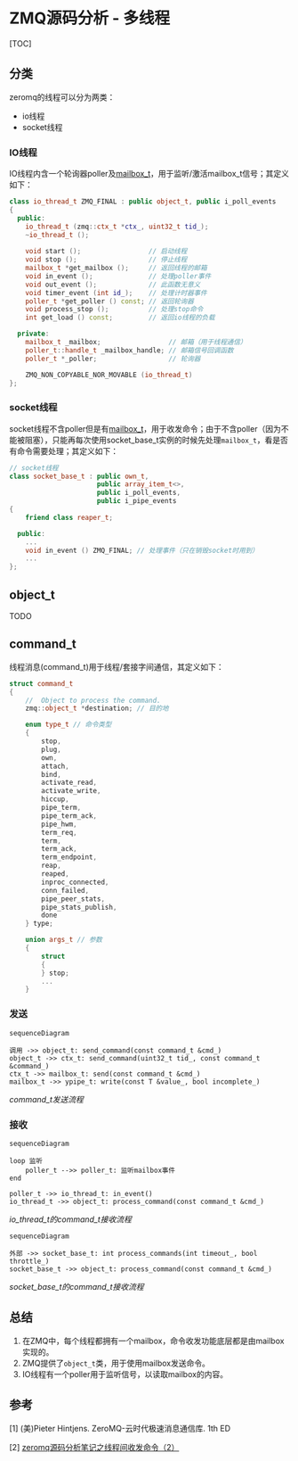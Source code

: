 # ZMQ源码分析 - 多线程

[TOC]



## 分类

zeromq的线程可以分为两类：

- io线程
- socket线程

### IO线程

IO线程内含一个轮询器poller及[mailbox_t](#ansys_mailbox.md)，用于监听/激活mailbox_t信号；其定义如下：

```c++
class io_thread_t ZMQ_FINAL : public object_t, public i_poll_events
{
  public:
    io_thread_t (zmq::ctx_t *ctx_, uint32_t tid_);
    ~io_thread_t ();
    
    void start ();                 // 启动线程
    void stop ();                  // 停止线程
    mailbox_t *get_mailbox ();     // 返回线程的邮箱
    void in_event ();              // 处理poller事件
    void out_event ();             // 此函数无意义
    void timer_event (int id_);    // 处理计时器事件
    poller_t *get_poller () const; // 返回轮询器
    void process_stop ();          // 处理stop命令
    int get_load () const;         // 返回io线程的负载

  private:
    mailbox_t _mailbox;                 // 邮箱（用于线程通信）
    poller_t::handle_t _mailbox_handle; // 邮箱信号回调函数
    poller_t *_poller;                  // 轮询器

    ZMQ_NON_COPYABLE_NOR_MOVABLE (io_thread_t)
};
```

### socket线程

socket线程不含poller但是有[mailbox_t](#ansys_mailbox.md)，用于收发命令；由于不含poller（因为不能被阻塞），只能再每次使用socket_base_t实例的时候先处理`mailbox_t`，看是否有命令需要处理；其定义如下：

```c++
// socket线程
class socket_base_t : public own_t,
                      public array_item_t<>,
                      public i_poll_events,
                      public i_pipe_events
{
    friend class reaper_t;

  public:
    ...
    void in_event () ZMQ_FINAL; // 处理事件（只在销毁socket时用到）
    ...
};
```



## object_t

TODO



## command_t

线程消息(command_t)用于线程/套接字间通信，其定义如下：

```c++
struct command_t
{
    //  Object to process the command.
    zmq::object_t *destination; // 目的地

    enum type_t // 命令类型
    {
        stop,
        plug,
        own,
        attach,
        bind,
        activate_read,
        activate_write,
        hiccup,
        pipe_term,
        pipe_term_ack,
        pipe_hwm,
        term_req,
        term,
        term_ack,
        term_endpoint,
        reap,
        reaped,
        inproc_connected,
        conn_failed,
        pipe_peer_stats,
        pipe_stats_publish,
        done
    } type;

    union args_t // 参数
    {
        struct
        {
        } stop;
        ...
    }
```

### 发送

```mermaid
sequenceDiagram

调用 ->> object_t: send_command(const command_t &cmd_)
object_t ->> ctx_t: send_command(uint32_t tid_, const command_t &command_)
ctx_t ->> mailbox_t: send(const command_t &cmd_)
mailbox_t ->> ypipe_t: write(const T &value_, bool incomplete_)
```

*command_t发送流程*

### 接收

```mermaid
sequenceDiagram

loop 监听
	poller_t -->> poller_t: 监听mailbox事件
end

poller_t ->> io_thread_t: in_event()
io_thread_t ->> object_t: process_command(const command_t &cmd_)
```

*io_thread_t的command_t接收流程*

```mermaid
sequenceDiagram

外部 ->> socket_base_t: int process_commands(int timeout_, bool throttle_)
socket_base_t ->> object_t: process_command(const command_t &cmd_)
```

*socket_base_t的command_t接收流程*



## 总结

1. 在ZMQ中，每个线程都拥有一个mailbox，命令收发功能底层都是由mailbox实现的。
2. ZMQ提供了`object_t`类，用于使用mailbox发送命令。
3. IO线程有一个poller用于监听信号，以读取mailbox的内容。



## 参考

[1] (美)Pieter Hintjens. ZeroMQ-云时代极速消息通信库. 1th ED

[2] [zeromq源码分析笔记之线程间收发命令（2）](https://www.cnblogs.com/zengzy/p/5132437.html)
